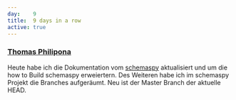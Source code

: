 ```yaml
---
day: 	9
title:	9 days in a row
active: true
---
```



### [Thomas Philipona](https://github.com/phil-pona)
Heute habe ich die Dokumentation vom [schemaspy](https://github.com/drnoa/schemaspy) aktualisiert und um die how to Build schemaspy erweiertern. Des Weiteren habe ich im schemaspy Projekt die Branches aufgeräumt. Neu ist der Master Branch der aktuelle HEAD.


